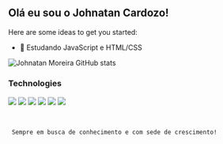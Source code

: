 ## Olá eu sou o Johnatan Cardozo!

Here are some ideas to get you started:

- 🌱 Estudando JavaScript e HTML/CSS

![Johnatan Moreira GitHub stats](https://github-readme-stats.vercel.app/api?username=JohnatanMoreira1&show_icons=true&theme=midnight-purple)


### Technologies

<div style="display: inline_block">
    <img align="center" src="https://img.shields.io/badge/HTML5-E34F26?style=for-the-badge&logo=html5&logoColor=white">
    <img align="center" src="https://img.shields.io/badge/JavaScript-323330?style=for-the-badge&logo=javascript&logoColor=F7DF1E">
    <img align="center" src="https://img.shields.io/badge/Node.js-43853D?style=for-the-badge&logo=node.js&logoColor=white">
    <img align="center" src="https://img.shields.io/badge/CSS-239120?&style=for-the-badge&logo=css3&logoColor=white">
     <img align="center" src="https://img.shields.io/badge/C%2B%2B-00599C?style=for-the-badge&logo=c%2B%2B&logoColor=white">
     <img align="center" src="https://aleen42.github.io/badges/src/photoshop.svg"><br><br><br>


     Sempre em busca de conhecimento e com sede de crescimento!
</div>
